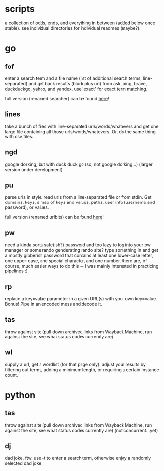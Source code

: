# scripts
a collection of odds, ends, and everything in between (added below once stable). see individual directories for individual readmes (maybe?).

# go
## fof
enter a search term and a file name (list of additional search terms, line-separated) and get back results (blurb plus url) from ask, bing, brave, duckduckgo, yahoo, and yandex. use 'exact' for exact term matching.

full version (renamed searcher) can be found [here](https://github.com/davemolk/searcher)!

## lines
take a bunch of files with line-separated urls/words/whatevers and get one large file containing all those urls/words/whatevers. Or, do the same thing with csv files.

## ngd
google dorking, but with duck duck go (so, not google dorking...)
(larger version under development)

## pu
parse urls in style. read urls from a line-separated file or from stdin. Get domains, keys, a map of keys and values, paths, user info (username and password), or values.

full version (renamed urlbits) can be found [here](http://github.com/davemolk/urlbits)!

## pw
need a kinda sorta safe(ish?) password and too lazy to log into your pw manager or some rando genderating rando site? type something in and get a mostly gibberish password that contains at least one lower-case letter, one upper-case, one special character, and one number. there are, of course, much easier ways to do this -- I was mainly interested in practicing pipelines :)

## rp
replace a key=value parameter in a given URL(s) with your own key=value. Bonus! Pipe in an encoded mess and decode it.

## tas
throw against site (pull down archived links from Wayback Machine, run against the site, see what status codes currently are)

## wl
supply a url, get a wordlist (for that page only). adjust your results by filtering out terms, adding a minimum length, or requiring a certain instance count.

# python
## tas
throw against site (pull down archived links from Wayback Machine, run against the site, see what status codes currently are) (not concurrent...yet)

## dj
dad joke, ftw. use -t to enter a search term, otherwise enjoy a randomly selected dad joke